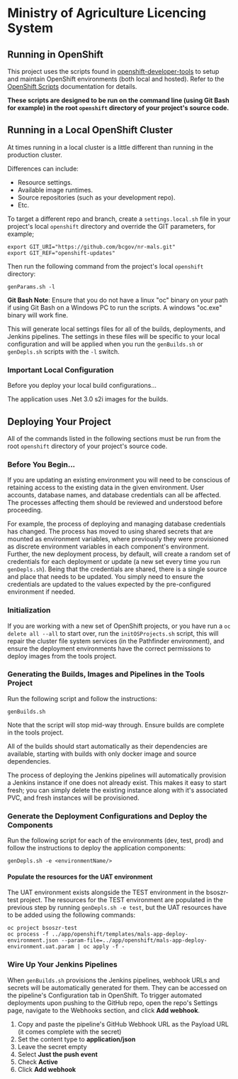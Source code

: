 Ministry of Agriculture Licencing System
=================

## Running in OpenShift

This project uses the scripts found in [openshift-developer-tools](https://github.com/BCDevOps/openshift-developer-tools) to setup and maintain OpenShift environments (both local and hosted).  Refer to the [OpenShift Scripts](https://github.com/BCDevOps/openshift-developer-tools/blob/master/bin/README.md) documentation for details.

**These scripts are designed to be run on the command line (using Git Bash for example) in the root `openshift` directory of your project's source code.**

## Running in a Local OpenShift Cluster

At times running in a local cluster is a little different than running in the production cluster.

Differences can include:
* Resource settings.
* Available image runtimes.
* Source repositories (such as your development repo).
* Etc.

To target a different repo and branch, create a `settings.local.sh` file in your project's local `openshift` directory and override the GIT parameters, for example;
```
export GIT_URI="https://github.com/bcgov/nr-mals.git"
export GIT_REF="openshift-updates"
```

Then run the following command from the project's local `openshift` directory:
```
genParams.sh -l
```

**Git Bash Note**: Ensure that you do not have a linux "oc" binary on your path if using Git Bash on a Windows PC to run the scripts.  A windows "oc.exe" binary will work fine.

This will generate local settings files for all of the builds, deployments, and Jenkins pipelines.
The settings in these files will be specific to your local configuration and will be applied when you run the `genBuilds.sh` or `genDepls.sh` scripts with the `-l` switch.

### Important Local Configuration 

Before you deploy your local build configurations...

The application uses .Net 3.0 s2i images for the builds.

## Deploying Your Project

All of the commands listed in the following sections must be run from the root `openshift` directory of your project's source code.

### Before You Begin...

If you are updating an existing environment you will need to be conscious of retaining access to the existing data in the given environment.  User accounts, database names, and database credentials can all be affected.  The processes affecting them should be reviewed and understood before proceeding.

For example, the process of deploying and managing database credentials has changed.  The process has moved to using shared secrets that are mounted as environment variables, where previously they were provisioned as discrete environment variables in each component's environment.  Further, the new deployment process, by default, will create a random set of credentials for each deployment or update (a new set every time you run `genDepls.sh`).  Being that the credentials are shared, there is a single source and place that needs to be updated.  You simply need to ensure the credentials are updated to the values expected by the pre-configured environment if needed.

### Initialization

If you are working with a new set of OpenShift projects, or you have run a `oc delete all --all` to start over, run the `initOSProjects.sh` script, this will repair the cluster file system services (in the Pathfinder environment), and ensure the deployment environments have the correct permissions to deploy images from the tools project.

### Generating the Builds, Images and Pipelines in the Tools Project

Run the following script and follow the instructions:

```
genBuilds.sh
```

Note that the script will stop mid-way through.  Ensure builds are complete in the tools project.

All of the builds should start automatically as their dependencies are available, starting with builds with only docker image and source dependencies.

The process of deploying the Jenkins pipelines will automatically provision a Jenkins instance if one does not already exist.  This makes it easy to start fresh; you can simply delete the existing instance along with it's associated PVC, and fresh instances will be provisioned.

### Generate the Deployment Configurations and Deploy the Components

Run the following script for each of the environments (dev, test, prod) and follow the instructions to deploy the application components:

```
genDepls.sh -e <environmentName/>
```

#### Populate the resources for the UAT environment

The UAT environment exists alongside the TEST environment in the bsoszr-test project.  The resources for the TEST environment are populated in the previous step by running `genDepls.sh -e test`, but the UAT resources have to be added using the following commands:

```
oc project bsoszr-test
oc process -f ../app/openshift/templates/mals-app-deploy-environment.json --param-file=../app/openshift/mals-app-deploy-environment.uat.param | oc apply -f -
```

### Wire Up Your Jenkins Pipelines

When `genBuilds.sh` provisions the Jenkins pipelines, webhook URLs and secrets will be automatically generated for them.  They can be accessed on the pipeline's Configuration tab in OpenShift.  To trigger automated deployments upon pushing to the GitHub repo, open the repo's Settings page, navigate to the Webhooks section, and click **Add webhook**.

1. Copy and paste the pipeline's GitHub Webhook URL as the Payload URL (it comes complete with the secret)
2. Set the content type to **application/json**
3. Leave the secret empty
4. Select **Just the push event**
5. Check **Active**
6. Click **Add webhook**
